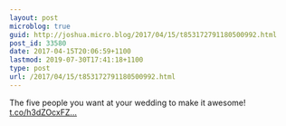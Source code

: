 ```yaml
---
layout: post
microblog: true
guid: http://joshua.micro.blog/2017/04/15/t853172791180500992.html
post_id: 33580
date: 2017-04-15T20:06:59+1100
lastmod: 2019-07-30T17:41:18+1100
type: post
url: /2017/04/15/t853172791180500992.html
---
```

The five people you want at your wedding to make it awesome!
[t.co/h3dZOcxFZ...](https://t.co/h3dZOcxFZE)
